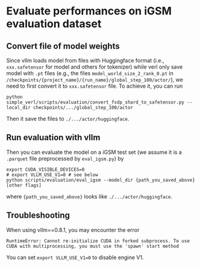 # Evaluate performances on iGSM evaluation dataset
## Convert file of model weights
Since vllm loads model from files with Huggingface format (i.e., `xxx.safetensor` for model and others for tokenizer) while verl only save model with `.pt` files (e.g., the files `model_world_size_2_rank_0.pt` in `/checkpoints/{project_name}/{run_name}/global_step_100/actor/`), we need to first convert it to `xxx.safetensor` file. To achieve it, you can run
```
python simple_verl/scripts/evaluation/convert_fsdp_shard_to_safetensor.py --local_dir checkpoints/.../global_step_100/actor
```
Then it save the files to `./.../actor/huggingface`.

## Run evaluation with vllm
Then you can evaluate the model on a iGSM test set (we assume it is a `.parquet` file preprocessed by `eval_igsm.py`) by
```
export CUDA_VISIBLE_DEVICES=0
# export VLLM_USE_V1=0 # see below
python scripts/evaluation/eval_igsm --model_dir {path_you_saved_above} [other flags]
```
where `{path_you_saved_above}` looks like `./.../actor/huggingface`.

## Troubleshooting
When using vllm==0.8.1, you may encounter the error
```
RuntimeError: Cannot re-initialize CUDA in forked subprocess. To use CUDA with multiprocessing, you must use the 'spawn' start method
``` 

You can set `export VLLM_USE_V1=0` to disable engine V1.